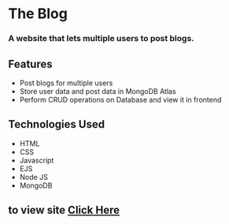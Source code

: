 <h1>The Blog</h1>
<h3>A website that lets multiple users to post blogs.</h3>
<h2>Features</h2>
<ul>
  <li>Post blogs for multiple users</li>
  <li>Store user data and post data in MongoDB Atlas</li>
  <li>Perform CRUD operations on Database and view it in frontend</li>
</ul>

<h2>Technologies Used</h2>
<ul>
  <li>HTML</li>
  <li>CSS</li>
  <li>Javascript</li>
  <li>EJS</li>
  <li>Node JS</li>
  <li>MongoDB</li>
</ul>

<h2><p>to view site <a href="https://the-blog-r1ca.onrender.com/" target="_blank" > Click Here</a></p></h2>
